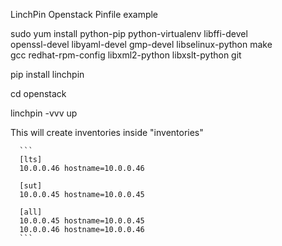 LinchPin Openstack Pinfile example

sudo yum install python-pip python-virtualenv libffi-devel \
openssl-devel libyaml-devel gmp-devel libselinux-python make \
gcc redhat-rpm-config libxml2-python libxslt-python git

pip install linchpin

cd openstack

linchpin -vvv up


This will create inventories inside "inventories"
      
      ```
      [lts]
      10.0.0.46 hostname=10.0.0.46

      [sut]
      10.0.0.45 hostname=10.0.0.45

      [all]
      10.0.0.45 hostname=10.0.0.45
      10.0.0.46 hostname=10.0.0.46
      ```

